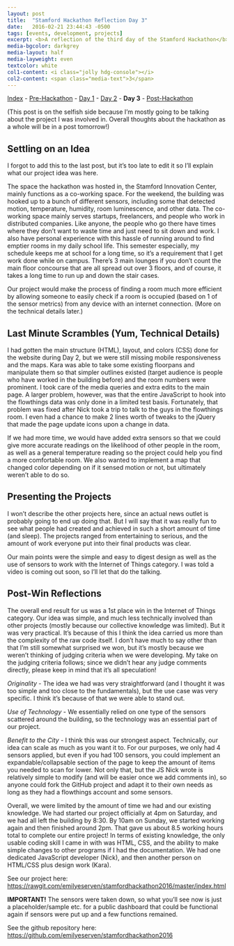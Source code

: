 ```yaml
---
layout: post
title:  "Stamford Hackathon Reflection Day 3"
date:   2016-02-21 23:44:43 -0500
tags: [events, development, projects]
excerpt: <b>A reflection of the third day of the Stamford Hackathon</b> - <i>This post is mostly about our project as a whole. Ideas about the hackathon itself in the post-reflection.</i>
media-bgcolor: darkgrey
media-layout: half
media-layweight: even
textcolor: white
col1-content: <i class="jolly hdg-console"></i>
col2-content: <span class="media-text">3</span>
---
```

[Index](../../../../2016/02/23/hackathon-index.html) - [Pre-Hackathon](../../../../2016/02/18/hackathon-day-0.html) - [Day 1](../../../../2016/02/19/hackathon-day-1.html) - [Day 2](../../../../2016/02/20/hackathon-day-2.html) - **Day 3** - [Post-Hackathon](../../../../2016/02/23/hackathon-post.html)

(This post is on the selfish side because I’m mostly going to be talking about the project I was involved in. Overall thoughts about the hackathon as a whole will be in a post tomorrow!)

## Settling on an Idea
I forgot to add this to the last post, but it’s too late to edit it so I’ll explain what our project idea was here.

The space the hackathon was hosted in, the Stamford Innovation Center, mainly functions as a co-working space. For the weekend, the building was hooked up to a bunch of different sensors, including some that detected motion, temperature, humidity, room luminescence, and other data. The co-working space mainly serves startups, freelancers, and people who work in distributed companies. Like anyone, the people who go there have times where they don’t want to waste time and just need to sit down and work. I also have personal experience with this hassle of running around to find emptier rooms in my daily school life. This semester especially, my schedule keeps me at school for a long time, so it’s a requirement that I get work done while on campus. There’s 3 main lounges if you don’t count the main floor concourse that are all spread out over 3 floors, and of course, it takes a long time to run up and down the stair cases.

Our project would make the process of finding a room much more efficient by allowing someone to easily check if a room is occupied (based on 1 of the sensor metrics) from any device with an internet connection. (More on the technical details later.)

## Last Minute Scrambles (Yum, Technical Details)
I had gotten the main structure (HTML), layout, and colors (CSS) done for the website during Day 2, but we were still missing mobile responsiveness and the maps. Kara was able to take some existing floorpans and manipulate them so that simpler outlines existed (target audience is people who have worked in the building before) and the room numbers were prominent. I took care of the media queries and extra edits to the main page. A larger problem, however, was that the entire JavaScript to hook into the flowthings data was only done in a limited test basis. Fortunately, that problem was fixed after Nick took a trip to talk to the guys in the flowthings room. I even had a chance to make 2 lines worth of tweaks to the jQuery that made the page update icons upon a change in data.

If we had more time, we would have added extra sensors so that we could give more accurate readings on the likelihood of other people in the room, as well as a general temperature reading so the project could help you find a more comfortable room. We also wanted to implement a map that changed color depending on if it sensed motion or not, but ultimately weren’t able to do so.

## Presenting the Projects
I won’t describe the other projects here, since an actual news outlet is probably going to end up doing that. But I will say that it was really fun to see what people had created and achieved in such a short amount of time (and sleep). The projects ranged from entertaining to serious, and the amount of work everyone put into their final products was clear.

Our main points were the simple and easy to digest design as well as the use of sensors to work with the Internet of Things category. I was told a video is coming out soon, so I’ll let that do the talking.

## Post-Win Reflections
The overall end result for us was a 1st place win in the Internet of Things category. Our idea was simple, and much less technically involved than other projects (mostly because our collective knowledge was limited). But it was very practical. It’s because of this I think the idea carried us more than the complexity of the raw code itself. I don’t have much to say other than that I’m still somewhat surprised we won, but it’s mostly because we weren’t thinking of judging criteria when we were developing. My take on the judging criteria follows; since we didn’t hear any judge comments directly, please keep in mind that it’s all speculation!

*Originality* - The idea we had was very straightforward (and I thought it was too simple and too close to the fundamentals), but the use case was very specific. I think it’s because of that we were able to stand out.

*Use of Technology* - We essentially relied on one type of the sensors scattered around the building, so the technology was an essential part of our project.

*Benefit to the City* - I think this was our strongest aspect. Technically, our idea can scale as much as you want it to. For our purposes, we only had 4 sensors applied, but even if you had 100 sensors, you could implement an expandable/collapsable section of the page to keep the amount of items you needed to scan for lower. Not only that, but the JS Nick wrote is relatively simple to modify (and will be easier once we add comments in), so anyone could fork the GitHub project and adapt it to their own needs as long as they had a flowthings account and some sensors.

Overall, we were limited by the amount of time we had and our existing knowledge. We had started our project officially at 4pm on Saturday, and we had all left the building by 8:30. By 10am on Sunday, we started working again and then finished around 2pm. That gave us about 8.5 working hours total to complete our entire project! In terms of existing knowledge, the only usable coding skill I came in with was HTML, CSS, and the ability to make simple changes to other programs if I had the documentation. We had one dedicated JavaScript developer (Nick), and then another person on HTML/CSS plus design work (Kara).

See our project here: https://rawgit.com/emilyeserven/stamfordhackathon2016/master/index.html

**IMPORTANT!** The sensors were taken down, so what you’ll see now is just a placeholder/sample etc. for a public dashboard that could be functional again if sensors were put up and a few functions remained.

See the github repository here: https://github.com/emilyeserven/stamfordhackathon2016
